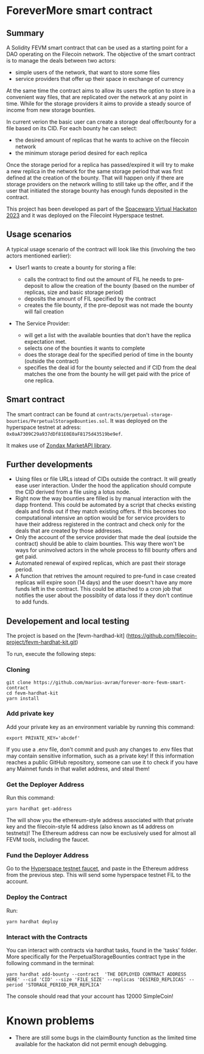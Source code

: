 # ForeverMore smart contract

## Summary

A Solidity FEVM smart contract that can be used as a starting point for a DAO operating on the Filecoin network.
The objective of the smart contract is to manage the deals between two actors:
- simple users of the network, that want to store some files
- service providers that offer up their space in exchange of currency

At the same time the contract aims to allow its users the option to store in a convenient way files, that are replicated over the network at any point in time. While for the storage providers it aims to provide a steady source of income from new storage bounties.

In current verion the basic user can create a storage deal offer/bounty for a file based on its CID. For each bounty he can
select:
- the desired amount of replicas that he wants to achive on the filecoin network
- the minimum storage period desired for each replica

Once the storage period for a replica has passed/expired it will try to make a new replica in the network for the same storage period that was first defined at the creation of the bounty. That will happen only if there are storage providers on the network willing to still take up the offer, and if the user that initiated the storage bounty has enough funds deposited in the contract.

This project has been developed as part of the [Spacewarp Virtual Hackaton 2023](https://ethglobal.com/events/spacewarp) and it was deployed on the Filecoint Hyperspace testnet.

## Usage scenarios

A typical usage scenario of the contract will look like this (involving the two actors mentioned earlier):

- User1 wants to create a bounty for storing a file:
  - calls the contract to find out the amount of FIL he needs to pre-deposit to allow the creation of the bounty (based on the number of replicas, size and basic storage period)
  - deposits the amount of FIL specified by the contract
  - creates the file bounty, if the pre-deposit was not made the bounty will fail creation

- The Service Provider:
  - will get a list with the available bounties that don't have the replica expectation met.
  - selects one of the bounties it wants to complete
  - does the storage deal for the specified period of time in the bounty (outside the contract)
  - specifies the deal id for the bounty selected and if CID from the deal matches the one from the bounty he will get paid with the price of one replica.

## Smart contract

The smart contract can be found at `contracts/perpetual-storage-bounties/PerpetualStorageBounties.sol`.
It was deployed on the hyperspace testnet at adress: `0x0aA7309C29a937dDf81E0E0aF8175d43519be9ef`.

It makes use of [Zondax MarketAPI library](https://github.com/Zondax/filecoin-solidity).

## Further developments
- Using files or file URLs istead of CIDs outside the contract. It will greatly ease user interaction. Under the hood the application should compute the CID derived from a file using a lotus node.
- Right now the way bounties are filled is by manual interaction with the dapp frontend. This could be automated by a script that checks existing deals and finds out if they match existing offers. If this becomes too computational intensive an option would be for service providers to have their address registered in the contract and check only for the deals that are created by those addresses.
- Only the account of the service provider that made the deal (outside the contract) should be able to claim bounties. This way there won't be ways for uninvolved actors in the whole process to fill bounty offers and get paid.
- Automated renewal of expired replicas, which are past their storage period.
- A function that retrives the amount required to pre-fund in case created replicas will expire soon (14 days) and the user doesn't have any more funds left in the contract. This could be attached to a cron job that notifies the user about the possiblity of data loss if they don't continue to add funds.




## Developement and local testing

The project is based on the [fevm-hardhad-kit] (https://github.com/filecoin-project/fevm-hardhat-kit.git)

To run, execute the following steps:

### Cloning

```
git clone https://github.com/marius-avram/forever-more-fevm-smart-contract
cd fevm-hardhat-kit
yarn install
```

### Add private key

Add your private key as an environment variable by running this command:

 ```
export PRIVATE_KEY='abcdef'
```

If you use a .env file, don't commit and push any changes to .env files that may contain sensitive information, such as a private key! If this information reaches a public GitHub repository, someone can use it to check if you have any Mainnet funds in that wallet address, and steal them!


### Get the Deployer Address

Run this command:
```
yarn hardhat get-address
```

The will show you the ethereum-style address associated with that private key and the filecoin-style f4 address (also known as t4 address on testnets)! The Ethereum address can now be exclusively used for almost all FEVM tools, including the faucet.


### Fund the Deployer Address

Go to the [Hyperspace testnet faucet](https://hyperspace.yoga/#faucet), and paste in the Ethereum address from the previous step. This will send some hyperspace testnet FIL to the account.


### Deploy the Contract

Run: 

 ```
yarn hardhat deploy
```


### Interact with the Contracts

You can interact with contracts via hardhat tasks, found in the 'tasks' folder. More specifically for the PerpetualStorageBounties contract type in the following command in the terminal:

 ```
 yarn hardhat add-bounty --contract  'THE DEPLOYED CONTRACT ADDRESS HERE' --cid 'CID' --size 'FILE_SIZE' --replicas 'DESIRED_REPLICAS' --period 'STORAGE_PERIOD_PER_REPLICA'
```

The console should read that your account has 12000 SimpleCoin!

# Known problems

- There are still some bugs in the claimBounty function as the limited time available for the hackaton did not permit enough debugging. 